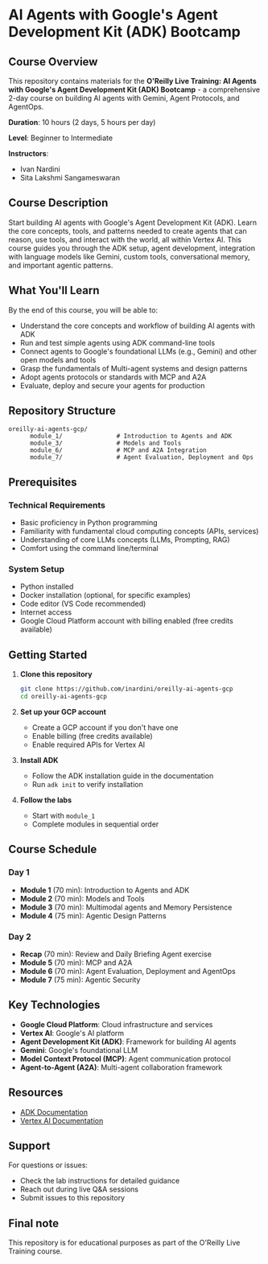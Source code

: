 # AI Agents with Google's Agent Development Kit (ADK) Bootcamp

## Course Overview

This repository contains materials for the **O'Reilly Live Training: AI Agents with Google's Agent Development Kit (ADK) Bootcamp** - a comprehensive 2-day course on building AI agents with Gemini, Agent Protocols, and AgentOps.

**Duration**: 10 hours (2 days, 5 hours per day)

**Level**: Beginner to Intermediate

**Instructors**:

- Ivan Nardini
- Sita Lakshmi Sangameswaran

## Course Description

Start building AI agents with Google's Agent Development Kit (ADK). Learn the core concepts, tools, and patterns needed to create agents that can reason, use tools, and interact with the world, all within Vertex AI. This course guides you through the ADK setup, agent development, integration with language models like Gemini, custom tools, conversational memory, and important agentic patterns.

## What You'll Learn

By the end of this course, you will be able to:

- Understand the core concepts and workflow of building AI agents with ADK
- Run and test simple agents using ADK command-line tools
- Connect agents to Google's foundational LLMs (e.g., Gemini) and other open models and tools
- Grasp the fundamentals of Multi-agent systems and design patterns
- Adopt agents protocols or standards with MCP and A2A
- Evaluate, deploy and secure your agents for production

## Repository Structure

```
oreilly-ai-agents-gcp/
      module_1/               # Introduction to Agents and ADK
      module_3/               # Models and Tools
      module_6/               # MCP and A2A Integration
      module_7/               # Agent Evaluation, Deployment and Ops
```

## Prerequisites

### Technical Requirements

- Basic proficiency in Python programming
- Familiarity with fundamental cloud computing concepts (APIs, services)
- Understanding of core LLMs concepts (LLMs, Prompting, RAG)
- Comfort using the command line/terminal

### System Setup

- Python installed
- Docker installation (optional, for specific examples)
- Code editor (VS Code recommended)
- Internet access
- Google Cloud Platform account with billing enabled (free credits available)

## Getting Started

1. **Clone this repository**

   ```bash
   git clone https://github.com/inardini/oreilly-ai-agents-gcp
   cd oreilly-ai-agents-gcp
   ```

2. **Set up your GCP account**

   - Create a GCP account if you don't have one
   - Enable billing (free credits available)
   - Enable required APIs for Vertex AI

3. **Install ADK**

   - Follow the ADK installation guide in the documentation
   - Run `adk init` to verify installation

4. **Follow the labs**
   - Start with `module_1`
   - Complete modules in sequential order

## Course Schedule

### Day 1

- **Module 1** (70 min): Introduction to Agents and ADK
- **Module 2** (70 min): Models and Tools
- **Module 3** (70 min): Multimodal agents and Memory Persistence
- **Module 4** (75 min): Agentic Design Patterns

### Day 2

- **Recap** (70 min): Review and Daily Briefing Agent exercise
- **Module 5** (70 min): MCP and A2A
- **Module 6** (70 min): Agent Evaluation, Deployment and AgentOps
- **Module 7** (75 min): Agentic Security

## Key Technologies

- **Google Cloud Platform**: Cloud infrastructure and services
- **Vertex AI**: Google's AI platform
- **Agent Development Kit (ADK)**: Framework for building AI agents
- **Gemini**: Google's foundational LLM
- **Model Context Protocol (MCP)**: Agent communication protocol
- **Agent-to-Agent (A2A)**: Multi-agent collaboration framework

## Resources

- [ADK Documentation](https://google.github.io/adk-docs/)
- [Vertex AI Documentation](https://cloud.google.com/vertex-ai/generative-ai/docs)

## Support

For questions or issues:

- Check the lab instructions for detailed guidance
- Reach out during live Q&A sessions
- Submit issues to this repository

## Final note

This repository is for educational purposes as part of the O'Reilly Live Training course.
